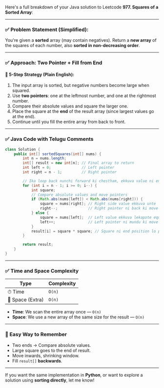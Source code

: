 Here's a full breakdown of your Java solution to Leetcode **977. Squares of a Sorted Array**:

---

### ✅ **Problem Statement (Simplified):**

You're given a **sorted** array (may contain negatives). Return a **new array** of the squares of each number, also **sorted in non-decreasing order**.

---

### ✅ **Approach: Two Pointer + Fill from End**

#### 🔑 5-Step Strategy (Plain English):

1. The input array is sorted, but negative numbers become large when squared.
2. Use **two pointers**: one at the leftmost number, and one at the rightmost number.
3. Compare their absolute values and square the larger one.
4. Place the square at the **end** of the result array (since largest values go at the end).
5. Continue until you fill the entire array from back to front.

---

### ✅ Java Code with Telugu Comments

```java
class Solution {
    public int[] sortedSquares(int[] nums) {
        int n = nums.length;
        int[] result = new int[n]; // Final array to return
        int left = 0;              // Left pointer
        int right = n - 1;         // Right pointer

        // Ika loop back nunchi forward ki chestham, ekkuva value ni end lo pettali kabatti
        for (int i = n - 1; i >= 0; i--) {
            int square;
            // Compare absolute values and move pointers
            if (Math.abs(nums[left]) < Math.abs(nums[right])) {
                square = nums[right]; // Right side value ekkuva unte
                right--;              // Right pointer ni back ki move cheyyi
            } else {
                square = nums[left];  // Left value ekkuva lekapote equal unte
                left++;               // Left pointer ni mundu ki move cheyyi
            }
            result[i] = square * square; // Square ni end position lo pettu
        }

        return result;
    }
}
```

---

### ✅ Time and Space Complexity

| Type             | Complexity |
| ---------------- | ---------- |
| ⏱ Time           | `O(n)`     |
| 🧠 Space (Extra) | `O(n)`     |

* **Time**: We scan the entire array once — `O(n)`
* **Space**: We use a new array of the same size for the result — `O(n)`

---

### 🧠 Easy Way to Remember

* Two ends → Compare absolute values.
* Large square goes to the end of result.
* Move inwards, shrinking window.
* Fill `result[]` **backwards**.

---

If you want the same implementation in **Python**, or want to explore a solution using **sorting directly**, let me know!
